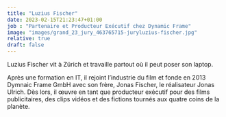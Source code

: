 ```yaml
---
title: "Luzius Fischer"
date: 2023-02-15T21:23:47+01:00
job : "Partenaire et Producteur Exécutif chez Dynamic Frame"
image: "images/grand_23_jury_463765715-juryluzius-fischer.jpg"
relative: true
draft: false
---
```


Luzius Fischer vit à Zürich et travaille partout où il peut poser son laptop. 

Après une formation en IT, il rejoint l’industrie du film et fonde en 2013 Dymnaic Frame GmbH avec son frère, Jonas Fischer, le réalisateur Jonas Ulrich. Dès lors, il œuvre en tant que producteur exécutif pour des films publicitaires, des clips vidéos et des fictions tournés aux quatre coins de la planète. 
